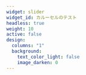 ```yaml
---
widget: slider
widget_id: カルーセルのテスト
headless: true
weight: 10
active: false
design:
  columns: "1"
  background:
    text_color_light: false
    image_darken: 0
---
```

